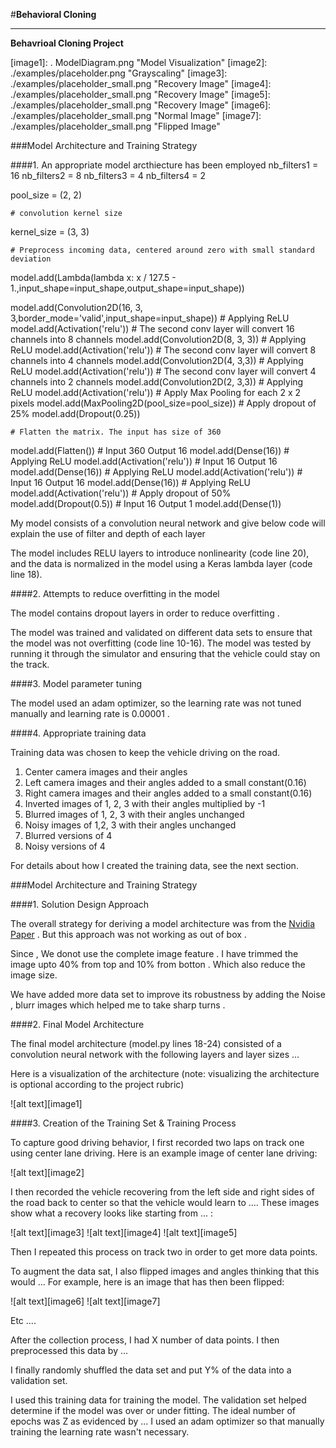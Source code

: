 #**Behavioral Cloning** 

---

**Behavrioal Cloning Project**



[//]: # (Image References)

[image1]: . ModelDiagram.png "Model Visualization"
[image2]: ./examples/placeholder.png "Grayscaling"
[image3]: ./examples/placeholder_small.png "Recovery Image"
[image4]: ./examples/placeholder_small.png "Recovery Image"
[image5]: ./examples/placeholder_small.png "Recovery Image"
[image6]: ./examples/placeholder_small.png "Normal Image"
[image7]: ./examples/placeholder_small.png "Flipped Image"


###Model Architecture and Training Strategy

####1. An appropriate model arcthiecture has been employed
nb_filters1 = 16
nb_filters2 = 8
nb_filters3 = 4
nb_filters4 = 2

pool_size = (2, 2)

	# convolution kernel size
kernel_size = (3, 3)

	# Preprocess incoming data, centered around zero with small standard deviation
model.add(Lambda(lambda x: x / 127.5 - 1.,input_shape=input_shape,output_shape=input_shape))

model.add(Convolution2D(16, 3, 3,border_mode='valid',input_shape=input_shape))
	# Applying ReLU
model.add(Activation('relu'))
	# The second conv layer will convert 16 channels into 8 channels
model.add(Convolution2D(8, 3, 3))
	# Applying ReLU
model.add(Activation('relu'))
	# The second conv layer will convert 8 channels into 4 channels
model.add(Convolution2D(4, 3,3))
	# Applying ReLU
model.add(Activation('relu'))
	# The second conv layer will convert 4 channels into 2 channels
model.add(Convolution2D(2, 3,3))
	# Applying ReLU
model.add(Activation('relu'))
	# Apply Max Pooling for each 2 x 2 pixels
model.add(MaxPooling2D(pool_size=pool_size))
	# Apply dropout of 25%
model.add(Dropout(0.25))

	# Flatten the matrix. The input has size of 360
model.add(Flatten())
	# Input 360 Output 16
model.add(Dense(16))
	# Applying ReLU
model.add(Activation('relu'))
	# Input 16 Output 16
model.add(Dense(16))
	# Applying ReLU
model.add(Activation('relu'))
	# Input 16 Output 16
model.add(Dense(16))
	# Applying ReLU
model.add(Activation('relu'))
	# Apply dropout of 50%
model.add(Dropout(0.5))
	# Input 16 Output 1
model.add(Dense(1))

My model consists of a convolution neural network and give below code will explain the use of filter and depth of each layer 

The model includes RELU layers to introduce nonlinearity (code line 20), and the data is normalized in the model using a Keras lambda layer (code line 18). 

####2. Attempts to reduce overfitting in the model

The model contains dropout layers in order to reduce overfitting . 

The model was trained and validated on different data sets to ensure that the model was not overfitting (code line 10-16). The model was tested by running it through the simulator and ensuring that the vehicle could stay on the track.

####3. Model parameter tuning

The model used an adam optimizer, so the learning rate was not tuned manually and learning rate is 0.00001 .

####4. Appropriate training data

Training data was chosen to keep the vehicle driving on the road. 
1. Center camera images and their angles
2. Left camera images and their angles added to a small constant(0.16)
3. Right camera images and their angles added to a small constant(0.16)
4. Inverted images of 1, 2, 3 with their angles multiplied by -1
5. Blurred images of 1, 2, 3 with their angles unchanged
6. Noisy images of 1,2, 3 with their angles unchanged
7. Blurred versions of 4
8. Noisy versions of 4


For details about how I created the training data, see the next section. 

###Model Architecture and Training Strategy

####1. Solution Design Approach

The overall strategy for deriving a model architecture was from the  [Nvidia Paper](http://images.nvidia.com/content/tegra/automotive/images/2016/solutions/pdf/end-to-end-dl-using-px.pdf) . But this approach was not working as out of box . 

Since , We donot use the complete image feature . I have trimmed the image upto 40% from top and 10% from botton . Which also reduce the image size.

We have added more data set to improve its robustness by adding the Noise , blurr images which helped me to take sharp turns . 

####2. Final Model Architecture

The final model architecture (model.py lines 18-24) consisted of a convolution neural network with the following layers and layer sizes ...

Here is a visualization of the architecture (note: visualizing the architecture is optional according to the project rubric)

![alt text][image1]

####3. Creation of the Training Set & Training Process

To capture good driving behavior, I first recorded two laps on track one using center lane driving. Here is an example image of center lane driving:

![alt text][image2]

I then recorded the vehicle recovering from the left side and right sides of the road back to center so that the vehicle would learn to .... These images show what a recovery looks like starting from ... :

![alt text][image3]
![alt text][image4]
![alt text][image5]

Then I repeated this process on track two in order to get more data points.

To augment the data sat, I also flipped images and angles thinking that this would ... For example, here is an image that has then been flipped:

![alt text][image6]
![alt text][image7]

Etc ....

After the collection process, I had X number of data points. I then preprocessed this data by ...


I finally randomly shuffled the data set and put Y% of the data into a validation set. 

I used this training data for training the model. The validation set helped determine if the model was over or under fitting. The ideal number of epochs was Z as evidenced by ... I used an adam optimizer so that manually training the learning rate wasn't necessary.
